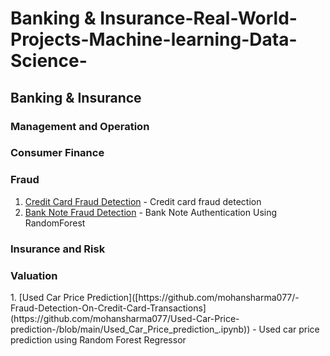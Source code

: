 # Banking & Insurance-Real-World-Projects-Machine-learning-Data-Science-

<h2>Banking & Insurance</h2>

<h3>Management and Operation</h3>


<h3>Consumer Finance</h3>


<h3>Fraud</h3>

1. [Credit Card Fraud Detection](https://github.com/mohansharma077/-Fraud-Detection-On-Credit-Card-Transactions) - Credit card fraud detection<br/>
2. [Bank Note Fraud Detection](https://github.com/mohansharma077/Bank-Note-Fraud-Detection-using-Random-Forest-Classifier) -  Bank Note Authentication Using RandomForest<br/>
<h3>Insurance and Risk</h3>




<h3>Valuation</h3>
1. [Used Car Price Prediction]([https://github.com/mohansharma077/-Fraud-Detection-On-Credit-Card-Transactions](https://github.com/mohansharma077/Used-Car-Price-prediction-/blob/main/Used_Car_Price_prediction_.ipynb)) - Used car price prediction using Random Forest Regressor<br/>
